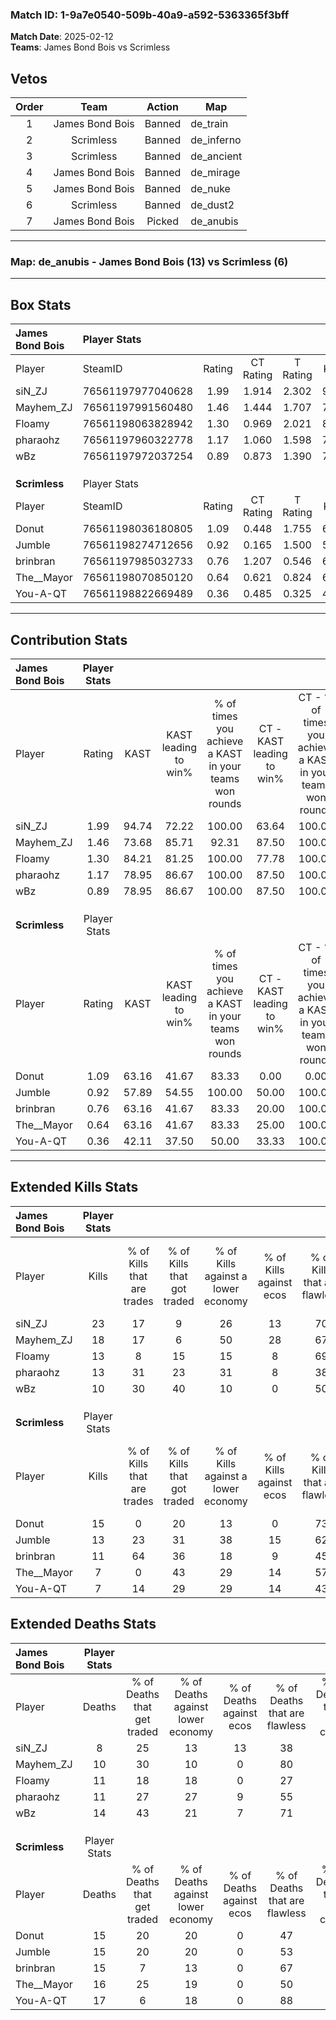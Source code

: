### Match ID: 1-9a7e0540-509b-40a9-a592-5363365f3bff  
**Match Date**: 2025-02-12  
**Teams**: James Bond Bois vs Scrimless  

## Vetos  

| Order | Team | Action | Map |
| :---: | :--: | :----: | --- |
| 1 | James Bond Bois | Banned | de_train |
| 2 | Scrimless | Banned | de_inferno |
| 3 | Scrimless | Banned | de_ancient |
| 4 | James Bond Bois | Banned | de_mirage |
| 5 | James Bond Bois | Banned | de_nuke |
| 6 | Scrimless | Banned | de_dust2 |
| 7 | James Bond Bois | Picked | de_anubis |

---  

### **Map**: de_anubis - James Bond Bois (13) vs Scrimless (6)  
---  

## Box Stats  

| **James Bond Bois** | Player Stats      |        |           |          |       |       |       |         |        |      |     |
| :- | :- | :-: | :-: | :-: | :-: | :-: | :-: | :-: | :-: | :-: | :-: |
| Player              | SteamID           | Rating | CT Rating | T Rating | KAST  |  ADR  | Kills | Assists | Deaths | K/D  | HS% |
| siN_ZJ              | 76561197977040628 |  1.99  |   1.914   |  2.302   | 94.74 | 121.6 |  23   |    5    |   8    | 2.88 | 26  |
| Mayhem_ZJ           | 76561197991560480 |  1.46  |   1.444   |  1.707   | 73.68 | 93.2  |  18   |    4    |   10   | 1.80 | 50  |
| Floamy              | 76561198063828942 |  1.30  |   0.969   |  2.021   | 84.21 | 94.4  |  13   |    7    |   11   | 1.18 | 76  |
| pharaohz            | 76561197960322778 |  1.17  |   1.060   |  1.598   | 78.95 | 70.7  |  13   |    5    |   11   | 1.18 | 53  |
| wBz                 | 76561197972037254 |  0.89  |   0.873   |  1.390   | 78.95 | 55.9  |  10   |    3    |   14   | 0.71 | 40  |
|                     |                   |        |           |          |       |       |       |         |        |      |     |
|                     |                   |        |           |          |       |       |       |         |        |      |     |
|                     |                   |        |           |          |       |       |       |         |        |      |     |
| **Scrimless**       | Player Stats      |        |           |          |       |       |       |         |        |      |     |
| Player              | SteamID           | Rating | CT Rating | T Rating | KAST  |  ADR  | Kills | Assists | Deaths | K/D  | HS% |
| Donut               | 76561198036180805 |  1.09  |   0.448   |  1.755   | 63.16 | 91.0  |  15   |    2    |   15   | 1.00 | 80  |
| Jumble              | 76561198274712656 |  0.92  |   0.165   |  1.500   | 57.89 | 79.0  |  13   |    3    |   15   | 0.87 | 69  |
| brinbran            | 76561197985032733 |  0.76  |   1.207   |  0.546   | 63.16 | 46.0  |  11   |    2    |   15   | 0.73 | 36  |
| The__Mayor          | 76561198070850120 |  0.64  |   0.621   |  0.824   | 63.16 | 64.6  |   7   |    7    |   16   | 0.44 | 42  |
| You-A-QT            | 76561198822669489 |  0.36  |   0.485   |  0.325   | 42.11 | 43.8  |   7   |    1    |   17   | 0.41 | 57  |
---  

## Contribution Stats  

| **James Bond Bois** | Player Stats |       |                      |                                                        |                           |                                                             |                          |                                                            |
| :- | :-: | :-: | :-: | :-: | :-: | :-: | :-: | :-: |
| Player              |    Rating    | KAST  | KAST leading to win% | % of times you achieve a KAST in your teams won rounds | CT - KAST leading to win% | CT - % of times you achieve a KAST in your teams won rounds | T - KAST leading to win% | T - % of times you achieve a KAST in your teams won rounds |
| siN_ZJ              |     1.99     | 94.74 |        72.22         |                         100.00                         |           63.64           |                           100.00                            |          85.71           |                           100.00                           |
| Mayhem_ZJ           |     1.46     | 73.68 |        85.71         |                         92.31                          |           87.50           |                           100.00                            |          83.33           |                           83.33                            |
| Floamy              |     1.30     | 84.21 |        81.25         |                         100.00                         |           77.78           |                           100.00                            |          85.71           |                           100.00                           |
| pharaohz            |     1.17     | 78.95 |        86.67         |                         100.00                         |           87.50           |                           100.00                            |          85.71           |                           100.00                           |
| wBz                 |     0.89     | 78.95 |        86.67         |                         100.00                         |           87.50           |                           100.00                            |          85.71           |                           100.00                           |
|                     |              |       |                      |                                                        |                           |                                                             |                          |                                                            |
|                     |              |       |                      |                                                        |                           |                                                             |                          |                                                            |
|                     |              |       |                      |                                                        |                           |                                                             |                          |                                                            |
| **Scrimless**       | Player Stats |       |                      |                                                        |                           |                                                             |                          |                                                            |
| Player              |    Rating    | KAST  | KAST leading to win% | % of times you achieve a KAST in your teams won rounds | CT - KAST leading to win% | CT - % of times you achieve a KAST in your teams won rounds | T - KAST leading to win% | T - % of times you achieve a KAST in your teams won rounds |
| Donut               |     1.09     | 63.16 |        41.67         |                         83.33                          |           0.00            |                            0.00                             |          55.56           |                           100.00                           |
| Jumble              |     0.92     | 57.89 |        54.55         |                         100.00                         |           50.00           |                           100.00                            |          55.56           |                           100.00                           |
| brinbran            |     0.76     | 63.16 |        41.67         |                         83.33                          |           20.00           |                           100.00                            |          57.14           |                           80.00                            |
| The__Mayor          |     0.64     | 63.16 |        41.67         |                         83.33                          |           25.00           |                           100.00                            |          50.00           |                           80.00                            |
| You-A-QT            |     0.36     | 42.11 |        37.50         |                         50.00                          |           33.33           |                           100.00                            |          40.00           |                           40.00                            |
---  

## Extended Kills Stats  

| **James Bond Bois** | Player Stats |                            |                            |                                    |                         |                              |                                 |                                       |                    |           |
| :- | :-: | :-: | :-: | :-: | :-: | :-: | :-: | :-: | :-: | :-: |
| Player              |    Kills     | % of Kills that are trades | % of Kills that got traded | % of Kills against a lower economy | % of Kills against ecos | % of Kills that are flawless | % of Kills that are close duels | % of Kills that are assisted by flash | Pistol Round Kills | AWP Kills |
| siN_ZJ              |      23      |             17             |             9              |                 26                 |           13            |              70              |                4                |                   0                   |         5          |     8     |
| Mayhem_ZJ           |      18      |             17             |             6              |                 50                 |           28            |              67              |                6                |                   0                   |         1          |     0     |
| Floamy              |      13      |             8              |             15             |                 15                 |            8            |              69              |                0                |                   8                   |         2          |     0     |
| pharaohz            |      13      |             31             |             23             |                 31                 |            8            |              38              |                8                |                   8                   |         0          |     0     |
| wBz                 |      10      |             30             |             40             |                 10                 |            0            |              50              |                0                |                  10                   |         0          |     0     |
|                     |              |                            |                            |                                    |                         |                              |                                 |                                       |                    |           |
|                     |              |                            |                            |                                    |                         |                              |                                 |                                       |                    |           |
|                     |              |                            |                            |                                    |                         |                              |                                 |                                       |                    |           |
| **Scrimless**       | Player Stats |                            |                            |                                    |                         |                              |                                 |                                       |                    |           |
| Player              |    Kills     | % of Kills that are trades | % of Kills that got traded | % of Kills against a lower economy | % of Kills against ecos | % of Kills that are flawless | % of Kills that are close duels | % of Kills that are assisted by flash | Pistol Round Kills | AWP Kills |
| Donut               |      15      |             0              |             20             |                 13                 |            0            |              73              |                0                |                   0                   |         5          |     0     |
| Jumble              |      13      |             23             |             31             |                 38                 |           15            |              62              |               23                |                   0                   |         2          |     0     |
| brinbran            |      11      |             64             |             36             |                 18                 |            9            |              45              |                0                |                   0                   |         1          |     0     |
| The__Mayor          |      7       |             0              |             43             |                 29                 |           14            |              57              |               14                |                   0                   |         1          |     0     |
| You-A-QT            |      7       |             14             |             29             |                 29                 |           14            |              43              |               29                |                   0                   |         0          |     0     |
## Extended Deaths Stats  

| **James Bond Bois** | Player Stats |                             |                                   |                          |                               |                            |                           |               |
| :- | :-: | :-: | :-: | :-: | :-: | :-: | :-: | :-: |
| Player              |    Deaths    | % of Deaths that get traded | % of Deaths against lower economy | % of Deaths against ecos | % of Deaths that are flawless | % of Deaths that are close | % of Deaths while blinded | Deaths to AWP |
| siN_ZJ              |      8       |             25              |                13                 |            13            |              38               |             25             |             0             |       0       |
| Mayhem_ZJ           |      10      |             30              |                10                 |            0             |              80               |             0              |             0             |       0       |
| Floamy              |      11      |             18              |                18                 |            0             |              27               |             27             |             0             |       0       |
| pharaohz            |      11      |             27              |                27                 |            9             |              55               |             0              |             0             |       0       |
| wBz                 |      14      |             43              |                21                 |            7             |              71               |             7              |             0             |       0       |
|                     |              |                             |                                   |                          |                               |                            |                           |               |
|                     |              |                             |                                   |                          |                               |                            |                           |               |
|                     |              |                             |                                   |                          |                               |                            |                           |               |
| **Scrimless**       | Player Stats |                             |                                   |                          |                               |                            |                           |               |
| Player              |    Deaths    | % of Deaths that get traded | % of Deaths against lower economy | % of Deaths against ecos | % of Deaths that are flawless | % of Deaths that are close | % of Deaths while blinded | Deaths to AWP |
| Donut               |      15      |             20              |                20                 |            0             |              47               |             7              |             0             |       1       |
| Jumble              |      15      |             20              |                20                 |            0             |              53               |             7              |            13             |       0       |
| brinbran            |      15      |              7              |                13                 |            0             |              67               |             7              |             0             |       3       |
| The__Mayor          |      16      |             25              |                19                 |            0             |              50               |             0              |             6             |       2       |
| You-A-QT            |      17      |              6              |                18                 |            0             |              88               |             0              |             0             |       2       |

